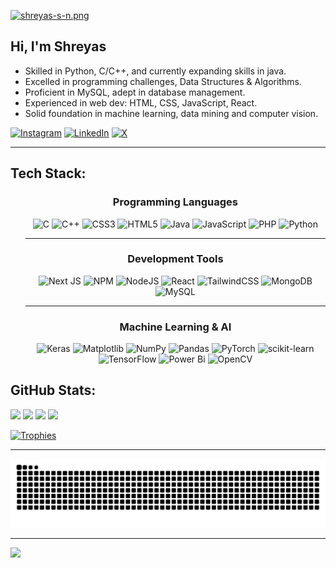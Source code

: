 [![shreyas-s-n.png](https://i.postimg.cc/cHWpPsKr/shreyas-s-n.png)](CoverPage_Shreyas)



## Hi, I'm Shreyas
<div align="left">
    <ul>
        <li>Skilled in Python, C/C++, and currently expanding skills in java.
        </li>
        <li>
            Excelled in programming challenges, Data Structures & Algorithms.
        </li>
        <li>
            Proficient in MySQL, adept in database management.
        </li>
        <li>
            Experienced in web dev: HTML, CSS, JavaScript, React.
        </li>
        <li>
            Solid foundation in machine learning, data mining and computer vision.</p>
        </li>
    </ul>
  
</div>

[![Instagram](https://img.shields.io/badge/Instagram-%23E4405F.svg?logo=Instagram&logoColor=white)](https://instagram.com/shreyas_s_n_) [![LinkedIn](https://img.shields.io/badge/LinkedIn-%230077B5.svg?logo=linkedin&logoColor=white)](https://linkedin.com/in/shreyassn) [![X](https://img.shields.io/badge/X-black.svg?logo=X&logoColor=white)](https://x.com/shreyassnhere) 

<hr>

## Tech Stack:
<div align="center">
    <ul>
        <h3>Programming Languages</h3>
        <img src="https://img.shields.io/badge/c-%2300599C.svg?style=plastic&logo=c&logoColor=white" alt="C">
        <img src="https://img.shields.io/badge/c++-%2300599C.svg?style=plastic&logo=c%2B%2B&logoColor=white" alt="C++">
        <img src="https://img.shields.io/badge/css3-%231572B6.svg?style=plastic&logo=css3&logoColor=white" alt="CSS3">
        <img src="https://img.shields.io/badge/html5-%23E34F26.svg?style=plastic&logo=html5&logoColor=white" alt="HTML5">
        <img src="https://img.shields.io/badge/java-%23ED8B00.svg?style=plastic&logo=java&logoColor=white" alt="Java">
        <img src="https://img.shields.io/badge/javascript-%23323330.svg?style=plastic&logo=javascript&logoColor=%23F7DF1E" alt="JavaScript">
        <img src="https://img.shields.io/badge/php-%23777BB4.svg?style=plastic&logo=php&logoColor=white" alt="PHP">
        <img src="https://img.shields.io/badge/python-3670A0?style=plastic&logo=python&logoColor=ffdd54" alt="Python">
<!--         <img src="https://img.shields.io/badge/typescript-%23007ACC.svg?style=plastic&logo=typescript&logoColor=white" alt="TypeScript"> -->
        <hr/>
        <h3>Development Tools</h3>
<!--         <img src="https://img.shields.io/badge/AWS-%23FF9900.svg?style=plastic&logo=amazon-aws&logoColor=white" alt="AWS"> -->
<!--         <img src="https://img.shields.io/badge/azure-%230072C6.svg?style=plastic&logo=microsoft-azure&logoColor=white" alt="Azure"> -->
<!--         <img src="https://img.shields.io/badge/GoogleCloud-%234285F4.svg?style=plastic&logo=google-cloud&logoColor=white" alt="Google Cloud"> -->
<!--         <img src="https://img.shields.io/badge/netlify-%23000000.svg?style=plastic&logo=netlify&logoColor=%2300C7B7" alt="Netlify"> -->
<!--         <img src="https://img.shields.io/badge/Anaconda-%2344A833.svg?style=plastic&logo=anaconda&logoColor=white" alt="Anaconda"> -->
<!--         <img src="https://img.shields.io/badge/angular.js-%23E23237.svg?style=plastic&logo=angularjs&logoColor=white" alt="Angular.js"> -->
<!--         <img src="https://img.shields.io/badge/Apache%20Spark-FDEE21?style=plastic&logo=apachespark&logoColor=black" alt="Apache Spark"> -->
<!--         <img src="https://img.shields.io/badge/django-%23092E20.svg?style=plastic&logo=django&logoColor=white" alt="Django"> -->
<!--         <img src="https://img.shields.io/badge/express.js-%23404d59.svg?style=plastic&logo=express&logoColor=%2361DAFB" alt="Express.js"> -->
<!--         <img src="https://img.shields.io/badge/flask-%23000.svg?style=plastic&logo=flask&logoColor=white" alt="Flask"> -->
        <img src="https://img.shields.io/badge/Next-black?style=plastic&logo=next.js&logoColor=white" alt="Next JS">
        <img src="https://img.shields.io/badge/NPM-%23CB3837.svg?style=plastic&logo=npm&logoColor=white" alt="NPM">
        <img src="https://img.shields.io/badge/node.js-6DA55F?style=plastic&logo=node.js&logoColor=white" alt="NodeJS">
        <img src="https://img.shields.io/badge/react-%2320232a.svg?style=plastic&logo=react&logoColor=%2361DAFB" alt="React">
<!--         <img src="https://img.shields.io/badge/react_native-%2320232a.svg?style=plastic&logo=react&logoColor=%2361DAFB" alt="React Native"> -->
<!--         <img src="https://img.shields.io/badge/-React%20Query-FF4154?style=plastic&logo=react%20query&logoColor=white" alt="React Query"> -->
<!--         <img src="https://img.shields.io/badge/React_Router-CA4245?style=plastic&logo=react-router&logoColor=white" alt="React Router"> -->
<!--         <img src="https://img.shields.io/badge/React%20Hook%20Form-%23EC5990.svg?style=plastic&logo=reacthookform&logoColor=white" alt="React Hook Form"> -->
        <img src="https://img.shields.io/badge/tailwindcss-%2338B2AC.svg?style=plastic&logo=tailwind-css&logoColor=white" alt="TailwindCSS">
<!--         <img src="https://img.shields.io/badge/threejs-black?style=plastic&logo=three.js&logoColor=white" alt="Three js"> -->
<!--         <img src="https://img.shields.io/badge/vite-%23646CFF.svg?style=plastic&logo=vite&logoColor=white" alt="Vite"> -->
<!--         <img src="https://img.shields.io/badge/vue.js-%2335495e.svg?style=plastic&logo=vuedotjs&logoColor=%234FC08D" alt="Vue.js"> -->
        <img src="https://img.shields.io/badge/MongoDB-%234ea94b.svg?style=plastic&logo=mongodb&logoColor=white" alt="MongoDB">
        <img src="https://img.shields.io/badge/mysql-%2300000f.svg?style=plastic&logo=mysql&logoColor=white" alt="MySQL">
<!--         <img src="https://img.shields.io/badge/Neo4j-008CC1?style=plastic&logo=neo4j&logoColor=white" alt="Neo4J"> -->
        <hr/>
        <h3>Machine Learning & AI</h3>
        <img src="https://img.shields.io/badge/Keras-%23D00000.svg?style=plastic&logo=Keras&logoColor=white" alt="Keras">
        <img src="https://img.shields.io/badge/Matplotlib-%23ffffff.svg?style=plastic&logo=Matplotlib&logoColor=black" alt="Matplotlib">
<!--         <img src="https://img.shields.io/badge/mlflow-%23d9ead3.svg?style=plastic&logo=numpy&logoColor=blue" alt="mlflow"> -->
        <img src="https://img.shields.io/badge/numpy-%23013243.svg?style=plastic&logo=numpy&logoColor=white" alt="NumPy">
        <img src="https://img.shields.io/badge/pandas-%23150458.svg?style=plastic&logo=pandas&logoColor=white" alt="Pandas">
        <img src="https://img.shields.io/badge/PyTorch-%23EE4C2C.svg?style=plastic&logo=PyTorch&logoColor=white" alt="PyTorch">
        <img src="https://img.shields.io/badge/scikit--learn-%23F7931E.svg?style=plastic&logo=scikit-learn&logoColor=white" alt="scikit-learn">
        <img src="https://img.shields.io/badge/TensorFlow-%23FF6F00.svg?style=plastic&logo=TensorFlow&logoColor=white" alt="TensorFlow">
<!--         <img src="https://img.shields.io/badge/SciPy-%230C55A5.svg?style=plastic&logo=scipy&logoColor=%white" alt="Scipy"> -->
        <img src="https://img.shields.io/badge/power_bi-F2C811?style=plastic&logo=powerbi&logoColor=black" alt="Power Bi">
        <img src="https://img.shields.io/badge/opencv-%23white.svg?style=plastic&logo=opencv&logoColor=white" alt="OpenCV">
    </ul>
</div>


##  GitHub Stats:
<div>
  <img width="440px" src="https://github-readme-stats.vercel.app/api?username=shreyassn&show_icons=true&theme=onedark">
  <img width="385px" src="https://github-readme-stats.anuraghazra1.vercel.app/api/top-langs/?username=shreyassn&layout=compact&theme=onedark" />
  <img width="440px" src="https://github-readme-activity-graph.vercel.app/graph?username=shreyassn&theme=github">
  <img width="385px" src="https://github-readme-streak-stats.herokuapp.com/?user=shreyassn&theme=onedark" />
</div>

[![Trophies](https://github-profile-trophy.vercel.app/?username=shreyassn&theme=onedark)](https://github.com/ryo-ma/github-profile-trophy)

<hr/>

![Snake animation](https://raw.githubusercontent.com/ShreyasSN/ShreyasSN/output/github-contribution-grid-snake-dark.svg)

---
[![](https://visitcount.itsvg.in/api?id=shreyassn&icon=7&color=1)](https://visitcount.itsvg.in)

<!-- Proudly created with GPRM ( https://gprm.itsvg.in ) -->
